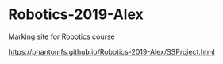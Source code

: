 # Robotics-2019-Alex
Marking site for Robotics course


https://phantomfs.github.io/Robotics-2019-Alex/SSProject.html
